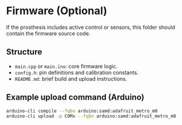 # Firmware (Optional)

If the prosthesis includes active control or sensors, this folder should contain the firmware source code.

## Structure
- `main.cpp` or `main.ino`: core firmware logic.
- `config.h`: pin definitions and calibration constants.
- `README.md`: brief build and upload instructions.

## Example upload command (Arduino)
```bash
arduino-cli compile --fqbn arduino:samd:adafruit_metro_m0
arduino-cli upload -p COMx --fqbn arduino:samd:adafruit_metro_m0

